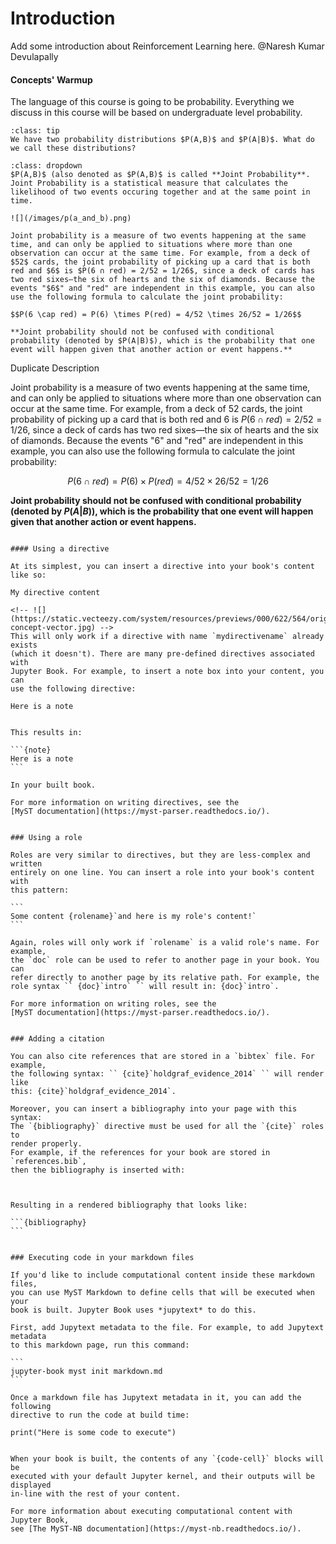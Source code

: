# Introduction
Add some introduction about Reinforcement Learning here. @Naresh Kumar Devulapally

#### Concepts' Warmup
The language of this course is going to be probability. Everything we discuss in this course will be based on undergraduate level probability.
```{admonition} Question 1
:class: tip
We have two probability distributions $P(A,B)$ and $P(A|B)$. What do we call these distributions?
```
```{admonition} Answer 1
:class: dropdown
$P(A,B)$ (also denoted as $P(A,B)$ is called **Joint Probability**. Joint Probability is a statistical measure that calculates the likelihood of two events occuring together and at the same point in time.

![](/images/p(a_and_b).png)

Joint probability is a measure of two events happening at the same time, and can only be applied to situations where more than one observation can occur at the same time. For example, from a deck of $52$ cards, the joint probability of picking up a card that is both red and $6$ is $P(6 ∩ red) = 2/52 = 1/26$, since a deck of cards has two red sixes—the six of hearts and the six of diamonds. Because the events "$6$" and "red" are independent in this example, you can also use the following formula to calculate the joint probability:

$$P(6 \cap red) = P(6) \times P(red) = 4/52 \times 26/52 = 1/26$$

**Joint probability should not be confused with conditional probability (denoted by $P(A|B)$), which is the probability that one event will happen given that another action or event happens.**
```

Duplicate Description

Joint probability is a measure of two events happening at the same time, and can only be applied to situations where more than one observation can occur at the same time. For example, from a deck of $52$ cards, the joint probability of picking up a card that is both red and $6$ is $P(6 ∩ red) = 2/52 = 1/26$, since a deck of cards has two red sixes—the six of hearts and the six of diamonds. Because the events "$6$" and "red" are independent in this example, you can also use the following formula to calculate the joint probability:

$$P(6 \cap red) = P(6) \times P(red) = 4/52 \times 26/52 = 1/26$$

**Joint probability should not be confused with conditional probability (denoted by $P(A|B)$), which is the probability that one event will happen given that another action or event happens.**
```

#### Using a directive

At its simplest, you can insert a directive into your book's content like so:

````
```{mydirectivename}
My directive content
```
````
<!-- ![](https://static.vecteezy.com/system/resources/previews/000/622/564/original/ai-concept-vector.jpg) -->
This will only work if a directive with name `mydirectivename` already exists
(which it doesn't). There are many pre-defined directives associated with
Jupyter Book. For example, to insert a note box into your content, you can
use the following directive:

````
```{note}
Here is a note
```
````

This results in:

```{note}
Here is a note
```

In your built book.

For more information on writing directives, see the
[MyST documentation](https://myst-parser.readthedocs.io/).


### Using a role

Roles are very similar to directives, but they are less-complex and written
entirely on one line. You can insert a role into your book's content with
this pattern:

```
Some content {rolename}`and here is my role's content!`
```

Again, roles will only work if `rolename` is a valid role's name. For example,
the `doc` role can be used to refer to another page in your book. You can
refer directly to another page by its relative path. For example, the
role syntax `` {doc}`intro` `` will result in: {doc}`intro`.

For more information on writing roles, see the
[MyST documentation](https://myst-parser.readthedocs.io/).


### Adding a citation

You can also cite references that are stored in a `bibtex` file. For example,
the following syntax: `` {cite}`holdgraf_evidence_2014` `` will render like
this: {cite}`holdgraf_evidence_2014`.

Moreover, you can insert a bibliography into your page with this syntax:
The `{bibliography}` directive must be used for all the `{cite}` roles to
render properly.
For example, if the references for your book are stored in `references.bib`,
then the bibliography is inserted with:

````
```{bibliography}
```
````

Resulting in a rendered bibliography that looks like:

```{bibliography}
```


### Executing code in your markdown files

If you'd like to include computational content inside these markdown files,
you can use MyST Markdown to define cells that will be executed when your
book is built. Jupyter Book uses *jupytext* to do this.

First, add Jupytext metadata to the file. For example, to add Jupytext metadata
to this markdown page, run this command:

```
jupyter-book myst init markdown.md
```

Once a markdown file has Jupytext metadata in it, you can add the following
directive to run the code at build time:

````
```{code-cell}
print("Here is some code to execute")
```
````

When your book is built, the contents of any `{code-cell}` blocks will be
executed with your default Jupyter kernel, and their outputs will be displayed
in-line with the rest of your content.

For more information about executing computational content with Jupyter Book,
see [The MyST-NB documentation](https://myst-nb.readthedocs.io/).
